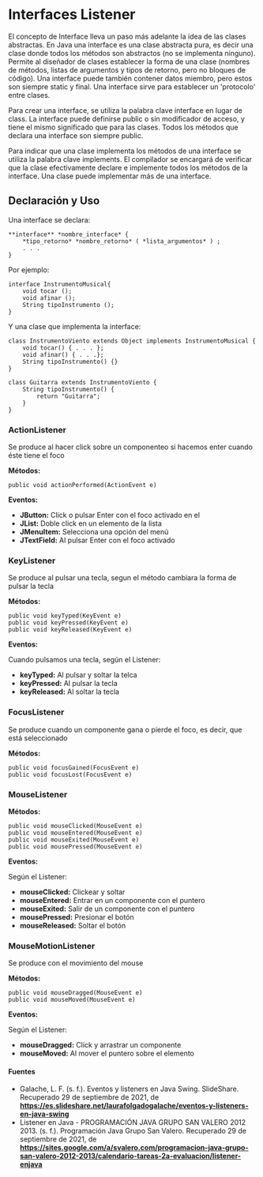 
# Interfaces Listener

El concepto de Interface lleva un paso más adelante la idea de las clases abstractas. En Java una interface es una clase abstracta pura, es decir una clase donde todos los métodos son abstractos (no se implementa ninguno). Permite al diseñador de clases establecer la forma de una clase (nombres de métodos, listas de argumentos y tipos de retorno, pero no bloques de código). Una interface puede también contener datos miembro, pero estos son siempre static y final. Una interface sirve para establecer un 'protocolo' entre clases.

Para crear una interface, se utiliza la palabra clave interface en lugar de class. La interface puede definirse public o sin modificador de acceso, y tiene el mismo significado que para las clases. Todos los métodos que declara una interface son siempre public.

Para indicar que una clase implementa los métodos de una interface se utiliza la palabra clave implements. El compilador se encargará de verificar que la clase efectivamente declare e implemente todos los métodos de la interface. Una clase puede implementar más de una interface.

## Declaración y Uso

Una interface se declara:

    **interface** *nombre_interface* {
        *tipo_retorno* *nombre_retorno* ( *lista_argumentos* ) ;
        . . .
    }

Por ejemplo:

    interface InstrumentoMusical{
        void tocar ();
        void afinar ();
        String tipoInstrumento ();
    }

Y una clase que implementa la interface:

    class InstrumentoViento extends Object implements InstrumentoMusical {
        void tocar() { . . . };
        void afinar() { . . .};
        String tipoInstrumento() {}
    }

    class Guitarra extends InstrumentoViento {
        String tipoInstrumento() {
            return "Guitarra";
        }
    }   

### ActionListener

Se produce al hacer click sobre un componenteo si hacemos enter cuando éste tiene el foco

**Métodos:**

    public void actionPerformed(ActionEvent e)

**Eventos:**

- **JButton:** Click o pulsar Enter con el foco activado en el
- **JList:** Doble click en un elemento de la lista
- **JMenuItem:** Selecciona una opción del menú
- **JTextField:** Al pulsar Enter con el foco activado

### KeyListener

Se produce al pulsar una tecla, segun el método cambiara la forma de pulsar la tecla

**Métodos:**

    public void keyTyped(KeyEvent e)
    public void keyPressed(KeyEvent e)
    public void keyReleased(KeyEvent e)

**Eventos:**

Cuando pulsamos una tecla, según el Listener:

- **keyTyped:** Al pulsar y soltar la telca
- **keyPressed:** Al pulsar la tecla
- **keyReleased:** Al soltar la tecla

### FocusListener

Se produce cuando un componente gana o pierde el foco, es decir, que está seleccionado

**Métodos:**

    public void focusGained(FocusEvent e)
    public void focusLost(FocusEvent e)

### MouseListener

**Métodos:**

    public void mouseClicked(MouseEvent e)
    public void mouseEntered(MouseEvent e)
    public void mouseExited(MouseEvent e)
    public void mousePressed(MouseEvent e)

**Eventos:**

Según el Listener:

- **mouseClicked:** Clickear y soltar
- **mouseEntered:** Entrar en un componente con el puntero
- **mouseExited:** Salir de un componente con el puntero
- **mousePressed:** Presionar el botón
- **mouseReleased:** Soltar el botón

### MouseMotionListener

Se produce con el movimiento del mouse

**Métodos:**

    public void mouseDragged(MouseEvent e)
    public void mouseMoved(MouseEvent e)

**Eventos:**

Según el Listener:

- **mouseDragged:** Click y arrastrar un componente
- **mouseMoved:** Al mover el puntero sobre el elemento

#### Fuentes

- Galache, L. F. (s. f.). Eventos y listeners en Java Swing. SlideShare. Recuperado 29 de septiembre de 2021, de **<https://es.slideshare.net/laurafolgadogalache/eventos-y-listeners-en-java-swing>**
- Listener en Java - PROGRAMACIÓN JAVA GRUPO SAN VALERO 2012 2013. (s. f.). Programación Java Grupo San Valero. Recuperado 29 de septiembre de 2021, de **<https://sites.google.com/a/svalero.com/programacion-java-grupo-san-valero-2012-2013/calendario-tareas-2a-evaluacion/listener-enjava>**
